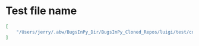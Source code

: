 # Test file name

```json
[
    "/Users/jerry/.abw/BugsInPy_Dir/BugsInPy_Cloned_Repos/luigi/test/contrib/hive_test.py"
]
```

